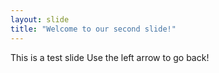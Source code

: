 ```yaml
---
layout: slide
title: "Welcome to our second slide!"
---
```

This is a test slide
Use the left arrow to go back!
